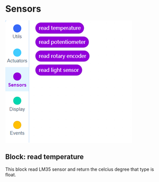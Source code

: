 # Sensors


![event blocks image](../_assets/sensors_blocks.PNG)

## Block: read temperature

This block read LM35 sensor and return the celcius degree that type is float. 
